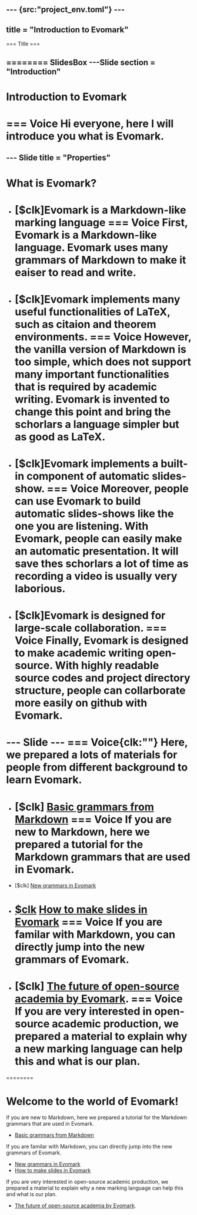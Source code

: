--- {src:"project_env.toml"} ---
---
title = "Introduction to Evomark"
---

=== Title ===

======== SlidesBox
---Slide
section = "Introduction"
---

# Introduction to Evomark

=== Voice
Hi everyone, here I will introduce you what is Evomark.
===

--- Slide 
title = "Properties"
---

# What is Evomark?

- [$clk]Evomark is a Markdown-like marking language
    === Voice
    First, Evomark is a Markdown-like language. Evomark uses many grammars of Markdown to make it eaiser to read and write.
    ===
- [$clk]Evomark implements many useful functionalities of LaTeX, such as citaion and theorem environments.
    === Voice
    However, the vanilla version of Markdown is too simple, which does not support many important functionalities that is required by academic writing. Evomark is invented to change this point and bring the schorlars a language simpler but as good as LaTeX.
    ===
- [$clk]Evomark implements a built-in component of automatic slides-show.
    === Voice
    Moreover, people can use Evomark to build automatic slides-shows like the one you are listening. With Evomark, people can easily make an automatic presentation. It will save thes schorlars a lot of time as recording a video is usually very laborious.
    ===
- [$clk]Evomark is designed for large-scale collaboration.
    === Voice
    Finally, Evomark is designed to make academic writing open-source. With highly readable source codes and project directory structure, people can collarborate more easily on github with Evomark.
    ===

--- Slide ---
=== Voice{clk:""}
Here, we prepared a lots of materials for people from different background to learn Evomark.
===

- [$clk] [Basic grammars from Markdown](grammar-markdown)
    === Voice
    If you are new to Markdown, here we prepared a tutorial for the Markdown grammars that are used in Evomark.
    ===
- [$clk] [New grammars in Evomark](grammar-evomark)
- [$clk](then) [How to make slides in Evomark](slides-evomark)
    === Voice
    If you are familar with Markdown, you can directly jump into the new grammars of Evomark.
    ===
- [$clk] [The future of open-source academia by Evomark](open-source-future).
    === Voice
    If you are very interested in open-source academic production, we prepared a material to explain why a new marking language can help this and what is our plan.
    ===
========

# Welcome to the world of Evomark!

If you are new to Markdown, here we prepared a tutorial for the Markdown grammars that are used in Evomark.

- [Basic grammars from Markdown](grammar-markdown)

If you are familar with Markdown, you can directly jump into the new grammars of Evomark.

- [New grammars in Evomark](grammar-evomark)
- [How to make slides in Evomark](slides-evomark)

If you are very interested in open-source academic production, we prepared a material to explain why a new marking language can help this and what is our plan.

- [The future of open-source academia by Evomark](open-source-future).
